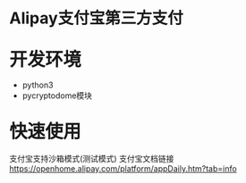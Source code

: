 # Alipay支付宝第三方支付
<font size=6>开发环境</font>
----------------
- python3
- pycryptodome模块 

<font size=6>快速使用</font>
----------------

支付宝支持沙箱模式(测试模式)
支付宝文档链接 https://openhome.alipay.com/platform/appDaily.htm?tab=info
```


    

